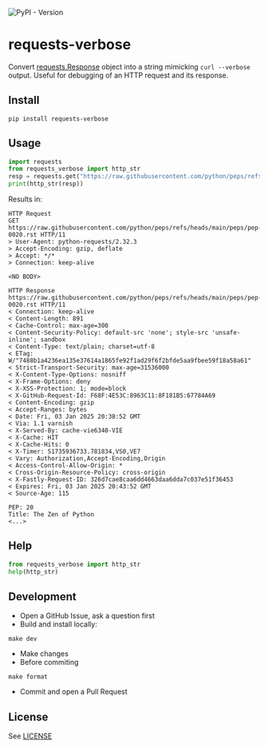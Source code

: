 ![PyPI - Version](https://img.shields.io/pypi/v/requests-verbose)

# requests-verbose

Convert [requests.Response](https://requests.readthedocs.io/en/latest/api/#requests.Response) object into a string 
mimicking `curl --verbose` output. Useful for debugging of an HTTP request and its response.

## Install

```shell
pip install requests-verbose
```

## Usage

```python
import requests
from requests_verbose import http_str
resp = requests.get("https://raw.githubusercontent.com/python/peps/refs/heads/main/peps/pep-0020.rst")
print(http_str(resp))
```

Results in:
```
HTTP Request
GET https://raw.githubusercontent.com/python/peps/refs/heads/main/peps/pep-0020.rst HTTP/11
> User-Agent: python-requests/2.32.3
> Accept-Encoding: gzip, deflate
> Accept: */*
> Connection: keep-alive

<NO BODY>

HTTP Response
https://raw.githubusercontent.com/python/peps/refs/heads/main/peps/pep-0020.rst HTTP/11
< Connection: keep-alive
< Content-Length: 891
< Cache-Control: max-age=300
< Content-Security-Policy: default-src 'none'; style-src 'unsafe-inline'; sandbox
< Content-Type: text/plain; charset=utf-8
< ETag: W/"7488b1a4236ea135e37614a1865fe92f1ad29f6f2bfde5aa9fbee59f18a58a61"
< Strict-Transport-Security: max-age=31536000
< X-Content-Type-Options: nosniff
< X-Frame-Options: deny
< X-XSS-Protection: 1; mode=block
< X-GitHub-Request-Id: F68F:4E53C:8963C11:8F181B5:67784A69
< Content-Encoding: gzip
< Accept-Ranges: bytes
< Date: Fri, 03 Jan 2025 20:38:52 GMT
< Via: 1.1 varnish
< X-Served-By: cache-vie6340-VIE
< X-Cache: HIT
< X-Cache-Hits: 0
< X-Timer: S1735936733.781834,VS0,VE7
< Vary: Authorization,Accept-Encoding,Origin
< Access-Control-Allow-Origin: *
< Cross-Origin-Resource-Policy: cross-origin
< X-Fastly-Request-ID: 326d7cae8caa6dd4663daa6dda7c037e51f36453
< Expires: Fri, 03 Jan 2025 20:43:52 GMT
< Source-Age: 115

PEP: 20
Title: The Zen of Python
<...>
```

## Help

```python
from requests_verbose import http_str
help(http_str)
```

## Development

- Open a GitHub Issue, ask a question first
- Build and install locally:

```shell
make dev
```

- Make changes
- Before commiting

```shell
make format
```

- Commit and open a Pull Request

## License

See [LICENSE](https://github.com/pilosus/requests-verbose/tree/main/LICENSE)

